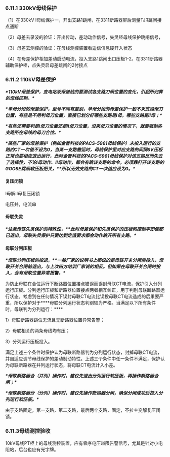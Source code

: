 ### **6.11.1 330kV母线保护**

（1）在330kV Ⅰ母线保护一，开出支路1跳闸，在3311断路器屏后测量TJR跳闸接点通断

（2）母差去录波的验证：开出传动，差动动作信号，失灵经母线保护跳闸信号，

（3）母差去测控的验证：在母线测控装置看遥信信息硬开入状态

（4）在母差保护柜加差动启动电流，投入支路1跳闸出口压板1-2。在3311断路器辅助保护柜，点失灵启母差跳闸的2付接点

### **6.11.2 110kV母差保护**

 

***\*110kV母差保护，变电站双母接线的要测试各支路刀闸位置的变化，引起所归算的母线区别。\****

***\*单母分段的母差保护，型号不同有差别，单母分段的母差保护一般不采支路母刀位置，有些是不用判母刀位置，直接已划分好哪些支路是I母，哪些支路是II母；\****

***\*有些还需要判是I母刀位置还是II母刀位置，没采母刀位置的情况下，就要强制各支路所在母线的母刀合位。\****

***\*某些厂家的母差保护（例如金智科技的PACS-5961母线保护）未投入运行的支路的CT一次值不设为0，当某一支路撤运时，母线保护里对应支路的间隔SV压板正常也要相应退出运行，此时金智科技的PACS-5961母线保护对该支路反而失去了选择性，不论I母动作、II母动作，都会有跳该支路的命令，必须靠打开该支路的GOOSE跳闸软压板把关，\*******\*所以无效支路的CT一次值应设为0。\****

 

#### **复压闭锁**

I母解II母复压闭锁

电压并，电流串

#### **母联失灵**

***\*注意母联失灵保护的特殊性，\*******\*此时母差保护和失灵保护的压板和控制字即使都已退出，母联失灵保护只要达到定值要求都会动作跳开所有支路。\****

 

#### **母联分列压板**

***\*母联分列压板的投退，\*******\*一般厂家的说明书上都说的是母联开关分闸后投入，母联开关合闸前退出，与上次四方培训厂家说的相反。但如果在母联开关合闸时投入，会有母联位置异常报警。\****

为防止母联在合位运行下断路器位置接点错误而误封母联CT电流，保护引入分列运行压板。分列运行压板和断路器位置接点两者相互纠正，用于判别母联断路器运行状态。考虑到在任何情况下误封母联CT电流比误投母联CT电流造成的后果要严重，所以保护对于***\*母联分列运行状态判别较为严格。当满足以下所有条件时，母联判为分列运行：\****

1）母联断路器跳位无流且无断路器位置异常告警；

2）母联相关的两条母线均有压；

3）分列运行压板投入。

满足上述三个条件时保护认为母联断路器判为分列运行状态，封掉母联CT电流，并自适应调节母线保护的差动制动特性。上述三个条件中任一条件不满足，保护认为母联断路器在并列运行状态，将母联CT电流计入小差。

***\*母联断路器合（并列）操作时，建议先退出分列运行软压板，再操作断路器合闸；\****

***\*母联断路器分（分列）操作时，建议先操作断路器分闸，确保分闸成功后投入分列运行软压板。\****

 

由于支路固定，第一支路，第二支路，最后两个支路，固定，不拉主变解复压闭锁。

### **6.11.3母线测控验收**

10kV母线PT柜上的母线测控装置，应有零序电压越限告警信号，尤其是针对小电阻站，后台也应有光字牌。